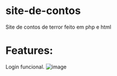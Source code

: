 # site-de-contos
 Site de contos de terror feito em php e html

# Features:
Login funcional. 
![image](https://github.com/davimouravilaca/site-de-contos/assets/76662862/b22bd8c5-9827-473f-b807-6a8a629d3205)
